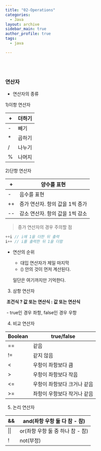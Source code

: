 ```yaml
---
title: "02-Operations"
categories:
  - Java
layout: archive
sidebar_main: true
author_profile: true
tags:
  - java

---
```




<br><br>

### 연산자

* 연산자의 종류

1)이항 연산자

| +    | 더하기 |
| ---- | ------ |
| -    | 빼기   |
| *    | 곱하기 |
| /    | 나누기 |
| %    | 나머지 |

2)단항 연산자

| +    | 양수를 표현                     |
| ---- | ------------------------------- |
| -    | 음수를 표현                     |
| ++   | 증가 연산자. 항의 값을 1씩 증가 |
| --   | 감소 연산자. 항의 값을 1씩 감소 |

> 증가 연산자의 경우 주의할 점

````java
++i // i에 1을 더한 뒤 출력
i++ // i를 출력한 뒤 1을 더함
````



* 연산의 순위

  * 대입 연산자가 제일 마지막
  * () 안의 것이 먼저 계산된다. 

  일단은 여기까지만 기억한다. 



3) 삼항 연산자

​		**조건식 ? 값 또는 연산식 : 값 또는 연산식** 

​		- true인 경우 좌항, false인 경우 우항



4) 비교 연산자 



| Boolean | true/false                  |
| ------- | --------------------------- |
| ==      | 같음                        |
| !=      | 같지 않음                   |
| <       | 우항이 좌항보다 큼          |
| >       | 우항이 좌항보다 작음        |
| <=      | 우항이 좌항보다 크거나 같음 |
| >=      | 좌항이 우항보다 작거나 같음 |



5) 논리 연산자

| &&   | and(좌항 우항 둘 다 참 - 참)     |
| ---- | -------------------------------- |
| \|\| | or(좌항 우항 둘 중 하나 참 - 참) |
| !    | not(부정)                        |



